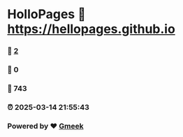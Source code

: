 # HolloPages :link: https://hellopages.github.io 
### :page_facing_up: [2](https://hellopages.github.io/tag.html) 
### :speech_balloon: 0 
### :hibiscus: 743 
### :alarm_clock: 2025-03-14 21:55:43 
### Powered by :heart: [Gmeek](https://github.com/Meekdai/Gmeek)
